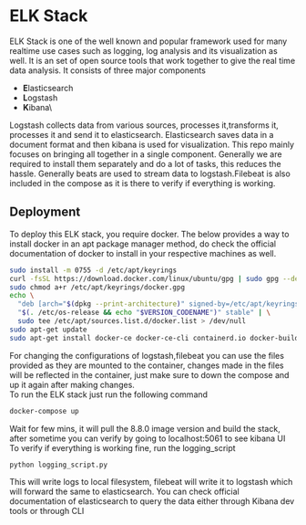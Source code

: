 
# ELK Stack

ELK Stack is one of the well known and popular framework used for many realtime use cases such as logging, log analysis and its visualization as well. It is an set of open source tools that work together to give the real time data analysis. 
It consists of three major components
- **E**lasticsearch
- **L**ogstash
- **K**ibana\

Logstash collects data from various sources, processes it,transforms it, processes it and send it to elasticsearch. Elasticsearch saves data in a document format and then kibana is used for visualization. This repo mainly focuses on bringing all together in a single component. Generally we are required to install them separately and do a lot of tasks, this reduces the hassle. Generally beats are used to stream data to logstash.Filebeat is also included in the compose as it is there to verify if everything is working.



## Deployment

To deploy this ELK stack, you require docker. The below provides a way to install docker in an apt package manager method, do check the official documentation of docker to install in your respective machines as well.

```bash
sudo install -m 0755 -d /etc/apt/keyrings
curl -fsSL https://download.docker.com/linux/ubuntu/gpg | sudo gpg --dearmor -o /etc/apt/keyrings/docker.gpg
sudo chmod a+r /etc/apt/keyrings/docker.gpg
echo \
  "deb [arch="$(dpkg --print-architecture)" signed-by=/etc/apt/keyrings/docker.gpg] https://download.docker.com/linux/ubuntu \
  "$(. /etc/os-release && echo "$VERSION_CODENAME")" stable" | \
  sudo tee /etc/apt/sources.list.d/docker.list > /dev/null
sudo apt-get update
sudo apt-get install docker-ce docker-ce-cli containerd.io docker-buildx-plugin docker-compose-plugin
```
For changing the configurations of logstash,filebeat you can use the files provided as they are mounted to the container, changes made in the files will be reflected in the container, just make sure to down the compose and up it again after making changes.\
To run the ELK stack just run the following command 
```bash
docker-compose up
```
Wait for few mins, it will pull the 8.8.0 image version and build the stack, after sometime you can verify by going to localhost:5061 to see kibana UI\
To verify if everything is working fine, run the logging_script
```bash
python logging_script.py
```
This will write logs to local filesystem, filebeat will write it to logstash which will forward the same to elasticsearch. You can check official documentation of elasticsearch to query the data either through Kibana dev tools or through CLI

